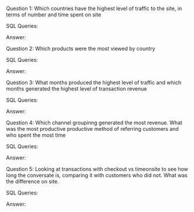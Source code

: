 Question 1: Which countries have the highest level of traffic to the site, in terms of number and time spent on site

SQL Queries:

Answer: 



Question 2: Which products were the most viewed by country

SQL Queries:

Answer:



Question 3: What months produced the highest level of traffic and which months generated the highest level of transaction revenue

SQL Queries:

Answer:



Question 4: Which channel groupinng generated the most revenue. What was the most productive productive method of referring customers and who spent the most time 

SQL Queries:

Answer:



Question 5: Looking at transactions with checkout vs timeonsite to see how long the conversate is, comparing it with customers who did not. What was the difference on site. 

SQL Queries:

Answer:
